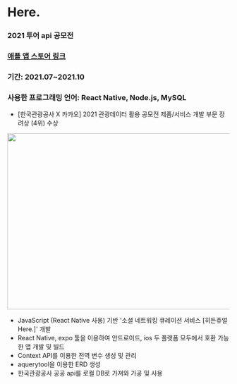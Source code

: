 # Here.
### 2021 투어 api 공모전
### [애플 앱 스토어 링크](https://apps.apple.com/kr/app/%ED%9E%88%EB%93%A0%EC%A5%AC%EC%96%BC-here/id1582053876)
### 기간: 2021.07~2021.10
### 사용한 프로그래밍 언어: React Native, Node.js, MySQL

- [한국관광공사 X 카카오] 2021 관광데이터 활용 공모전 제품/서비스 개발 부문 장려상 (4위) 수상
<img src="https://s3.us-west-2.amazonaws.com/secure.notion-static.com/0dd84d3d-71e1-4869-9a3e-9c672a91229d/%EC%8A%A4%ED%94%8C%EB%9E%98%EC%89%AC.png?X-Amz-Algorithm=AWS4-HMAC-SHA256&X-Amz-Content-Sha256=UNSIGNED-PAYLOAD&X-Amz-Credential=AKIAT73L2G45EIPT3X45%2F20220325%2Fus-west-2%2Fs3%2Faws4_request&X-Amz-Date=20220325T130817Z&X-Amz-Expires=86400&X-Amz-Signature=fc03302783e838c6da2f9cb2fa78be56e0d4a0e1874926c881281282a86d2bf7&X-Amz-SignedHeaders=host&response-content-disposition=filename%20%3D%22%25EC%258A%25A4%25ED%2594%258C%25EB%259E%2598%25EC%2589%25AC.png%22&x-id=GetObject" width="800" height="400" />

- JavaScript (React Native 사용) 기반 '소셜 네트워킹 큐레이션 서비스 [히든쥬얼 Here.]' 개발
- React Native, expo 툴을 이용하여 안드로이드, ios 두 플랫폼 모두에서 호환 가능한 앱 개발 및 빌드
- Context API를 이용한 전역 변수 생성 및 관리
- aquerytool을 이용한 ERD 생성
- 한국관광공사 공공 api를 로컬 DB로 가져와 가공 및 사용
